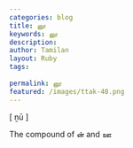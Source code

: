 ```yaml
---
categories: blog
title: னூ
keywords: னூ
description: 
author: Tamilan
layout: Ruby
tags: 
 
permalink: னூ
featured: /images/ttak-48.png
---
```

  
[ ṉū ]  
  
The compound of ன் and ஊ